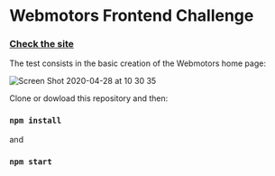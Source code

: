 # Webmotors Frontend Challenge

### [Check the site](https://webmotors-challenge.netlify.app/) 

The test consists in the basic creation of the Webmotors home page:

![Screen Shot 2020-04-28 at 10 30 35](https://user-images.githubusercontent.com/54912285/80493318-a0ad2900-893b-11ea-880e-0bd52d237599.png)

Clone or dowload this repository and then:

### `npm install`

and

### `npm start`
